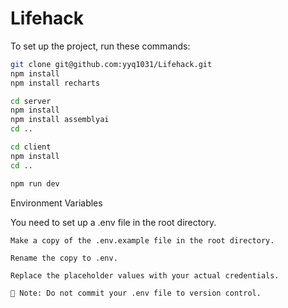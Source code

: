 # Lifehack

To set up the project, run these commands:

```bash
git clone git@github.com:yyq1031/Lifehack.git
npm install
npm install recharts

cd server
npm install
npm install assemblyai
cd ..

cd client
npm install
cd ..

npm run dev
```

Environment Variables

You need to set up a .env file in the root directory.

    Make a copy of the .env.example file in the root directory.

    Rename the copy to .env.

    Replace the placeholder values with your actual credentials.

    🔐 Note: Do not commit your .env file to version control.